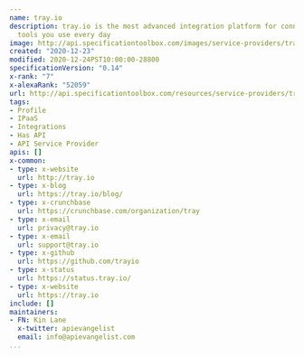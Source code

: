 ```yaml
---
name: tray.io
description: tray.io is the most advanced integration platform for connecting up the
  tools you use every day
image: http://api.specificationtoolbox.com/images/service-providers/tray-io.jpg
created: "2020-12-23"
modified: 2020-12-24PST10:00:00-28800
specificationVersion: "0.14"
x-rank: "7"
x-alexaRank: "52059"
url: http://api.specificationtoolbox.com/resources/service-providers/tray-io/
tags:
- Profile
- IPaaS
- Integrations
- Has API
- API Service Provider
apis: []
x-common:
- type: x-website
  url: http://tray.io
- type: x-blog
  url: https://tray.io/blog/
- type: x-crunchbase
  url: https://crunchbase.com/organization/tray
- type: x-email
  url: privacy@tray.io
- type: x-email
  url: support@tray.io
- type: x-github
  url: https://github.com/trayio
- type: x-status
  url: https://status.tray.io/
- type: x-website
  url: https://tray.io
include: []
maintainers:
- FN: Kin Lane
  x-twitter: apievangelist
  email: info@apievangelist.com
...
```

